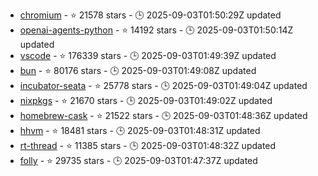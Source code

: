 - [chromium](https://github.com/chromium/chromium) - ⭐ 21578 stars - 🕒 2025-09-03T01:50:29Z updated
- [openai-agents-python](https://github.com/openai/openai-agents-python) - ⭐ 14192 stars - 🕒 2025-09-03T01:50:14Z updated
- [vscode](https://github.com/microsoft/vscode) - ⭐ 176339 stars - 🕒 2025-09-03T01:49:39Z updated
- [bun](https://github.com/oven-sh/bun) - ⭐ 80176 stars - 🕒 2025-09-03T01:49:08Z updated
- [incubator-seata](https://github.com/apache/incubator-seata) - ⭐ 25778 stars - 🕒 2025-09-03T01:49:04Z updated
- [nixpkgs](https://github.com/NixOS/nixpkgs) - ⭐ 21670 stars - 🕒 2025-09-03T01:49:02Z updated
- [homebrew-cask](https://github.com/Homebrew/homebrew-cask) - ⭐ 21522 stars - 🕒 2025-09-03T01:48:36Z updated
- [hhvm](https://github.com/facebook/hhvm) - ⭐ 18481 stars - 🕒 2025-09-03T01:48:31Z updated
- [rt-thread](https://github.com/RT-Thread/rt-thread) - ⭐ 11385 stars - 🕒 2025-09-03T01:48:32Z updated
- [folly](https://github.com/facebook/folly) - ⭐ 29735 stars - 🕒 2025-09-03T01:47:37Z updated
